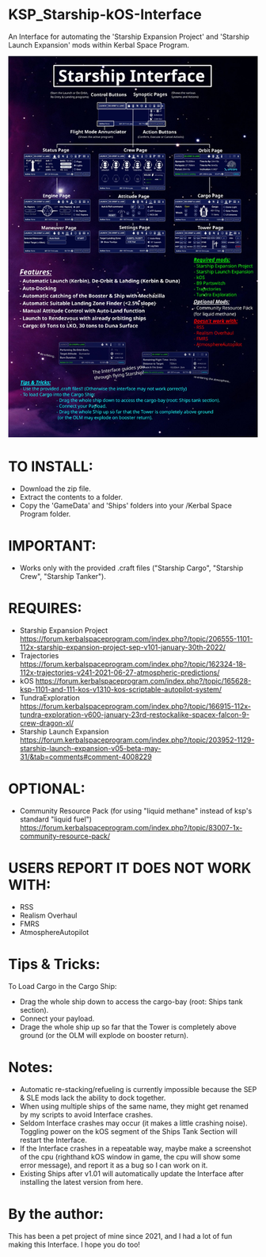 # KSP_Starship-kOS-Interface
An Interface for automating the 'Starship Expansion Project' and 'Starship Launch Expansion' mods within Kerbal Space Program.

![Alt text](/Infographic.jpg)

# TO INSTALL:
- Download the zip file.
- Extract the contents to a folder.
- Copy the 'GameData' and 'Ships' folders into your /Kerbal Space Program folder.


# IMPORTANT:
- Works only with the provided .craft files ("Starship Cargo", "Starship Crew", "Starship Tanker").

# REQUIRES:
- Starship Expansion Project
    https://forum.kerbalspaceprogram.com/index.php?/topic/206555-1101-112x-starship-expansion-project-sep-v101-january-30th-2022/
- Trajectories
    https://forum.kerbalspaceprogram.com/index.php?/topic/162324-18-112x-trajectories-v241-2021-06-27-atmospheric-predictions/
- kOS
    https://forum.kerbalspaceprogram.com/index.php?/topic/165628-ksp-1101-and-111-kos-v1310-kos-scriptable-autopilot-system/
- TundraExploration
    https://forum.kerbalspaceprogram.com/index.php?/topic/166915-112x-tundra-exploration-v600-january-23rd-restockalike-spacex-falcon-9-crew-dragon-xl/
- Starship Launch Expansion
    https://forum.kerbalspaceprogram.com/index.php?/topic/203952-1129-starship-launch-expansion-v05-beta-may-31/&tab=comments#comment-4008229

# OPTIONAL:
- Community Resource Pack (for using "liquid methane" instead of ksp's standard "liquid fuel")
    https://forum.kerbalspaceprogram.com/index.php?/topic/83007-1x-community-resource-pack/

# USERS REPORT IT DOES NOT WORK WITH:
- RSS
- Realism Overhaul
- FMRS
- AtmosphereAutopilot



# Tips & Tricks:
To Load Cargo in the Cargo Ship:
- Drag the whole ship down to access the cargo-bay (root: Ships tank section).
- Connect your payload.
- Drage the whole ship up so far that the Tower is completely above ground (or the OLM will explode on booster return).


# Notes:
- Automatic re-stacking/refueling is currently impossible because the SEP & SLE mods lack the ability to dock together.
- When using multiple ships of the same name, they might get renamed by my scripts to avoid Interface crashes.
- Seldom Interface crashes may occur (it makes a little crashing noise). Toggling power on the kOS segment of the Ships Tank Section will restart the Interface.
- If the Interface crashes in a repeatable way, maybe make a screenshot of the cpu (righthand kOS window in game, the cpu will show some error message), and report it as a bug so I can work on it.
- Existing Ships after v1.01 will automatically update the Interface after installing the latest version from here.



# By the author:
This has been a pet project of mine since 2021, and I had a lot of fun making this Interface. I hope you do too!
